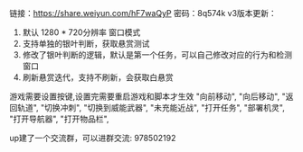 


链接：https://share.weiyun.com/hF7waQyP 密码：8q574k
v3版本更新：
1. 默认 1280 * 720分辨率 窗口模式
2. 支持单独的银叶判断，获取悬赏测试
3. 修改了银叶判断的逻辑，默认是第一个任务，可以自己修改对应的行为和检测窗口
4. 刷新悬赏迭代，支持不刷新，会获取白悬赏

游戏需要设置按键,设置完需要重启游戏和脚本才生效
"向前移动",
"向后移动",
"返回轨道",
"切换冲刺",
"切换到威能武器",
"未充能近战",
"打开任务",
"部署机灵",
"打开导航器",
"打开物品栏",

up建了一个交流群，可以进群交流: 978502192
